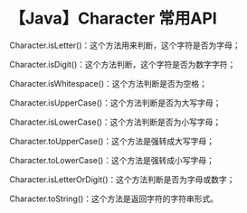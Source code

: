 # 【Java】Character 常用API

Character.isLetter()：这个方法用来判断，这个字符是否为字母；

Character.isDigit()：这个方法判断，这个字符是否为数字字符；

Character.isWhitespace()：这个方法判断是否为空格；

Character.isUpperCase()：这个方法判断是否为大写字母；

Character.isLowerCase()：这个方法判断是否为小写字母；

Character.toUpperCase()：这个方法是强转成大写字母；

Character.toLowerCase()：这个方法是强转成小写字母；

Character.isLetterOrDigit()：这个方法判断是否为字母或数字；

Character.toString()：这个方法是返回字符的字符串形式。